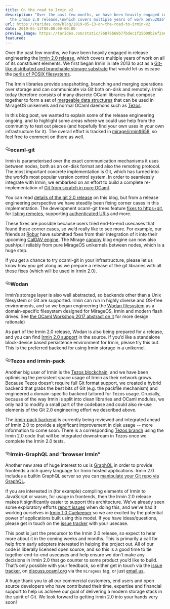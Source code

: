 ```yaml
---
title: On the road to Irmin v2
description: "Over the past few months, we have been heavily engaged in release\nengineering
  the Irmin 2.0 release,\nwhich covers multiple years of work on\u2026"
url: https://tarides.com/blog/2019-05-13-on-the-road-to-irmin-v2
date: 2019-05-13T00:00:00-00:00
preview_image: https://tarides.com/static/76876b69b77bdec1f25009b2ef2a6d33/ed333/tree_canopy2.jpg
featured:
---
```


<p>Over the past few months, we have been heavily engaged in release
engineering the <a href="https://github.com/mirage/irmin/issues/658">Irmin 2.0 release</a>,
which covers multiple years of work on all of its constituent
elements. We first began Irmin in late 2013 to act as a
<a href="https://mirage.io/blog/introducing-irmin">Git-like distributed and branchable storage substrate</a>
that would let us escape the <a href="https://www.cl.cam.ac.uk/~pes20/SOSP15-paper102-submitted.pdf">perils of POSIX filesystems</a>.</p>
<p>The Irmin libraries provide snapshotting, branching and merging
operations over storage and can communicate via Git both on-disk and
remotely. Irmin today therefore consists of many discrete OCaml
libraries that compose together to form a set of <a href="https://blog.acolyer.org/2015/01/14/mergeable-persistent-data-structures/">mergeable data structures</a>
that can be used in MirageOS unikernels and normal OCaml daemons such
as <a href="http://tezos.com">Tezos</a>.</p>
<p>In this blog post, we wanted to explain some of the release
engineering ongoing, and to highlight some areas where we could use
help from the community to test out pieces (and hopefully find your
own uses in your own infrastructure for it).  The overall effort is
tracked in <a href="https://github.com/mirage/irmin/issues/658">mirage/irmin#658</a>, so
feel free to comment on there as well.</p>
<h3 style="position:relative;"><a href="https://tarides.com/feed.xml#ocaml-git" aria-label="ocaml git permalink" class="anchor before"><svg aria-hidden="true" focusable="false" height="16" version="1.1" viewbox="0 0 16 16" width="16"><path fill-rule="evenodd" d="M4 9h1v1H4c-1.5 0-3-1.69-3-3.5S2.55 3 4 3h4c1.45 0 3 1.69 3 3.5 0 1.41-.91 2.72-2 3.25V8.59c.58-.45 1-1.27 1-2.09C10 5.22 8.98 4 8 4H4c-.98 0-2 1.22-2 2.5S3 9 4 9zm9-3h-1v1h1c1 0 2 1.22 2 2.5S13.98 12 13 12H9c-.98 0-2-1.22-2-2.5 0-.83.42-1.64 1-2.09V6.25c-1.09.53-2 1.84-2 3.25C6 11.31 7.55 13 9 13h4c1.45 0 3-1.69 3-3.5S14.5 6 13 6z"></path></svg></a>ocaml-git</h3>
<p>Irmin is parameterised over the exact communication mechanisms it uses
between nodes, both as an on-disk format and also the remoting
protocol.  The most important concrete implementation is Git, which
has turned into the world&rsquo;s most popular version control system.  In
order to seamlessly integrate with Irmin, we embarked on an effort to
build a complete re-implementation of
<a href="https://github.com/mirage/ocaml-git">Git from scratch in pure OCaml</a>.</p>
<p>You can read <a href="https://tarides.com/blog/2018-10-19-ocaml-git-2-0.html">details of the git 2.0 release</a>
on this blog, but from a release engineering perspective we have steadily
been fixing corner cases in this implementation.  The development
ocaml-git trees feature <a href="https://github.com/mirage/ocaml-git/pull/348">fixes to https+git</a>,
for <a href="https://github.com/mirage/ocaml-git/pull/351">listing remotes</a>, supporting
<a href="https://github.com/mirage/ocaml-git/pull/341">authenticated URIs</a> and
more.</p>
<p>These fixes are possible because users tried end-to-end usecases that
found these corner cases, so we&rsquo;d really like to see more.  For
example, our friends at <a href="https://robur.io">Robur</a> have submitted fixes
from their integration of it into their upcoming <a href="https://github.com/roburio/caldav">CalDAV engine</a>.
The Mirage <a href="https://github.com/Engil/Canopy">canopy</a> blog engine can now also
push/pull reliably from pure MirageOS unikernels between nodes, which
is a huge step.</p>
<p>If you get a chance to try ocaml-git in your infrastructure, please
let us know how you get along as we prepare a release of the git
libraries with all these fixes (which will be used in Irmin 2.0).</p>
<h3 style="position:relative;"><a href="https://tarides.com/feed.xml#wodan" aria-label="wodan permalink" class="anchor before"><svg aria-hidden="true" focusable="false" height="16" version="1.1" viewbox="0 0 16 16" width="16"><path fill-rule="evenodd" d="M4 9h1v1H4c-1.5 0-3-1.69-3-3.5S2.55 3 4 3h4c1.45 0 3 1.69 3 3.5 0 1.41-.91 2.72-2 3.25V8.59c.58-.45 1-1.27 1-2.09C10 5.22 8.98 4 8 4H4c-.98 0-2 1.22-2 2.5S3 9 4 9zm9-3h-1v1h1c1 0 2 1.22 2 2.5S13.98 12 13 12H9c-.98 0-2-1.22-2-2.5 0-.83.42-1.64 1-2.09V6.25c-1.09.53-2 1.84-2 3.25C6 11.31 7.55 13 9 13h4c1.45 0 3-1.69 3-3.5S14.5 6 13 6z"></path></svg></a>Wodan</h3>
<p>Irmin&rsquo;s storage layer is also well abstracted, so backends other than
a Unix filesystem or Git are supported.  Irmin can run in highly
diverse and OS-free environments, and so we began engineering the
<a href="https://github.com/mirage/wodan">Wodan filesystem</a> as a
domain-specific filesystem designed for MirageOS, Irmin and modern
flash drives.  See <a href="https://g2p.github.io/research/wodan.pdf">the OCaml Workshop 2017 abstract on
it</a> for more design
rationale)</p>
<p>As part of the Irmin 2.0 release, Wodan is also being prepared for a
release, and you can find <a href="https://github.com/mirage/wodan/tree/master/src/wodan-irmin">Irmin 2.0
support</a>
in the source.  If you&rsquo;d like a standalone block-device based
persistence environment for Irmin, please try this out.  This is the
preferred backend for using Irmin storage in a unikernel.</p>
<h3 style="position:relative;"><a href="https://tarides.com/feed.xml#tezos-and-irmin-pack" aria-label="tezos and irmin pack permalink" class="anchor before"><svg aria-hidden="true" focusable="false" height="16" version="1.1" viewbox="0 0 16 16" width="16"><path fill-rule="evenodd" d="M4 9h1v1H4c-1.5 0-3-1.69-3-3.5S2.55 3 4 3h4c1.45 0 3 1.69 3 3.5 0 1.41-.91 2.72-2 3.25V8.59c.58-.45 1-1.27 1-2.09C10 5.22 8.98 4 8 4H4c-.98 0-2 1.22-2 2.5S3 9 4 9zm9-3h-1v1h1c1 0 2 1.22 2 2.5S13.98 12 13 12H9c-.98 0-2-1.22-2-2.5 0-.83.42-1.64 1-2.09V6.25c-1.09.53-2 1.84-2 3.25C6 11.31 7.55 13 9 13h4c1.45 0 3-1.69 3-3.5S14.5 6 13 6z"></path></svg></a>Tezos and irmin-pack</h3>
<p>Another big user of Irmin is the <a href="https://tezos.com">Tezos blockchain</a>,
and we have been optimising the persistent space usage of Irmin as their
network grows.  Because Tezos doesn&rsquo;t require full Git format support,
we created a hybrid backend that grabs the best bits of Git (e.g. the
packfile mechanism) and engineered a domain-specific backend tailored
for Tezos usage. Crucially, because of the way Irmin is split into
clean libraries and OCaml modules, we only had to modify a small part
of the codebase and could also re-use elements of the Git 2.0
engineering effort we described above.</p>
<p>The <a href="https://github.com/mirage/irmin/pull/615">irmin-pack backend</a> is
currently being reviewed and integrated ahead of Irmin 2.0 to provide
a significant improvement in disk usage -- more information to come soon.
There is a corresponding <a href="https://gitlab.com/samoht/tezos/tree/snapshot-irmin-pack">Tezos branch</a>
using the Irmin 2.0 code that will be integrated downstream in Tezos
once we complete the Irmin 2.0 tests.</p>
<h3 style="position:relative;"><a href="https://tarides.com/feed.xml#irmin-graphql-and-browser-irmin" aria-label="irmin graphql and browser irmin permalink" class="anchor before"><svg aria-hidden="true" focusable="false" height="16" version="1.1" viewbox="0 0 16 16" width="16"><path fill-rule="evenodd" d="M4 9h1v1H4c-1.5 0-3-1.69-3-3.5S2.55 3 4 3h4c1.45 0 3 1.69 3 3.5 0 1.41-.91 2.72-2 3.25V8.59c.58-.45 1-1.27 1-2.09C10 5.22 8.98 4 8 4H4c-.98 0-2 1.22-2 2.5S3 9 4 9zm9-3h-1v1h1c1 0 2 1.22 2 2.5S13.98 12 13 12H9c-.98 0-2-1.22-2-2.5 0-.83.42-1.64 1-2.09V6.25c-1.09.53-2 1.84-2 3.25C6 11.31 7.55 13 9 13h4c1.45 0 3-1.69 3-3.5S14.5 6 13 6z"></path></svg></a>Irmin-GraphQL and &ldquo;browser Irmin&rdquo;</h3>
<p>Another new area of huge interest to us is
<a href="https://graphql.org">GraphQL</a> in order to provide frontends a rich
query language for Irmin hosted applications.  Irmin 2.0 includes a
builtin GraphQL server so you can <a href="https://twitter.com/cuvius/status/1017136581755457539">manipulate your Git repo via
GraphQL</a>.</p>
<p>If you are interested in (for example) compiling elements of Irmin to
JavaScript or wasm, for usage in frontends, then the Irmin 2.0 release
makes it significantly easier to support this architecture.  We&rsquo;ve
already seen some exploratory efforts <a href="https://github.com/mirage/irmin/issues/681">report issues</a>
when doing this, and we&rsquo;ve had it working ourselves in <a href="http://roscidus.com/blog/blog/2015/04/28/cuekeeper-gitting-things-done-in-the-browser/">Irmin 1.0 Cuekeeper</a>
so we are excited by the potential power of applications built using
this model.  If you have ideas/questions, please get in touch on the
<a href="https://github.com/mirage/irmin/issues">issue tracker</a> with your
usecase.</p>
<p>This post is just the precursor to the Irmin 2.0 release, so expect to
hear more about it in the coming weeks and months.  This is primarily
a call for help from early adopters interested in helping the project
out.  All of our code is liberally licensed open source, and so this
is a good time to tie together end-to-end usecases and help ensure we
don&rsquo;t make any decisions in Irmin 2.0 that go counter to some product
you&rsquo;d like to build. That&rsquo;s only possible with your feedback, so
either get in touch via the <a href="https://github.com/mirage/irmin/issues">issue tracker</a>, on
<a href="https://discuss.ocaml.org">discuss.ocaml.org</a> via the <code>mirageos</code> tag,
or just <a href="mailto:mirageos-devel@lists.xenproject.org">email us</a>.</p>
<p>A huge thank you to all our commercial customers, end users and open
source developers who have contributed their time, expertise and
financial support to help us achieve our goal of delivering a modern
storage stack in the spirit of Git. We look forward to getting Irmin
2.0 into your hands very soon!</p>
